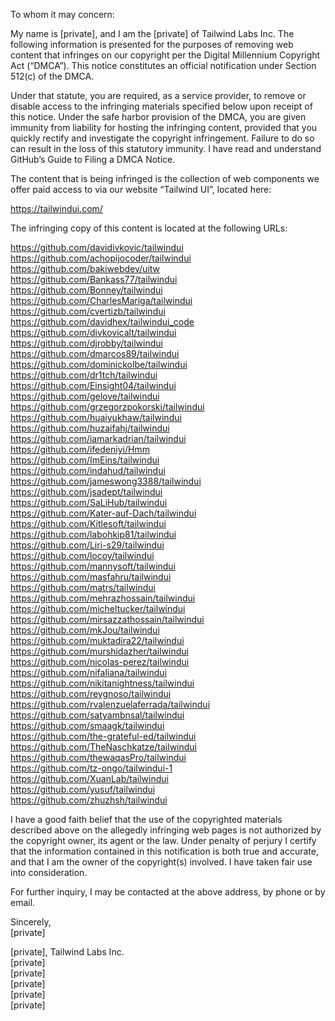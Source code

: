 
To whom it may concern:

My name is [private], and I am the [private] of Tailwind Labs Inc. The following information is presented for the purposes of removing web content that infringes on our copyright per the Digital Millennium Copyright Act (“DMCA”). This notice constitutes an official notification under Section 512(c) of the DMCA.

Under that statute, you are required, as a service provider, to remove or disable access to the infringing materials specified below upon receipt of this notice. Under the safe harbor provision of the DMCA, you are given immunity from liability for hosting the infringing content, provided that you quickly rectify and investigate the copyright infringement. Failure to do so can result in the loss of this statutory immunity.
I have read and understand GitHub’s Guide to Filing a DMCA Notice.

The content that is being infringed is the collection of web components we offer paid access to via our website “Tailwind UI”, located here:

https://tailwindui.com/

The infringing copy of this content is located at the following URLs:

https://github.com/davidivkovic/tailwindui  
https://github.com/achopijocoder/tailwindui  
https://github.com/bakiwebdev/uitw  
https://github.com/Bankass77/tailwindui  
https://github.com/Bonney/tailwindui  
https://github.com/CharlesMariga/tailwindui  
https://github.com/cvertizb/tailwindui  
https://github.com/davidhex/tailwindui_code  
https://github.com/divkovicalt/tailwindui  
https://github.com/djrobby/tailwindui  
https://github.com/dmarcos89/tailwindui  
https://github.com/dominickolbe/tailwindui  
https://github.com/dr1tch/tailwindui  
https://github.com/Einsight04/tailwindui  
https://github.com/gelove/tailwindui  
https://github.com/grzegorzpokorski/tailwindui  
https://github.com/huaiyukhaw/tailwindui  
https://github.com/huzaifahj/tailwindui  
https://github.com/iamarkadrian/tailwindui  
https://github.com/ifedeniyi/Hmm  
https://github.com/ImEins/tailwindui  
https://github.com/indahud/tailwindui  
https://github.com/jameswong3388/tailwindui  
https://github.com/jsadept/tailwindui  
https://github.com/SaLiHub/tailwindui  
https://github.com/Kater-auf-Dach/tailwindui  
https://github.com/Kitlesoft/tailwindui  
https://github.com/labohkip81/tailwindui  
https://github.com/Liri-s29/tailwindui  
https://github.com/locoy/tailwindui  
https://github.com/mannysoft/tailwindui  
https://github.com/masfahru/tailwindui  
https://github.com/matrs/tailwindui  
https://github.com/mehrazhossain/tailwindui  
https://github.com/micheltucker/tailwindui  
https://github.com/mirsazzathossain/tailwindui  
https://github.com/mkJou/tailwindui  
https://github.com/muktadira22/tailwindui  
https://github.com/murshidazher/tailwindui  
https://github.com/nicolas-perez/tailwindui  
https://github.com/nifaliana/tailwindui  
https://github.com/nikitanightness/tailwindui  
https://github.com/reygnoso/tailwindui  
https://github.com/rvalenzuelaferrada/tailwindui  
https://github.com/satyambnsal/tailwindui  
https://github.com/smaagk/tailwindui  
https://github.com/the-grateful-ed/tailwindui  
https://github.com/TheNaschkatze/tailwindui  
https://github.com/thewaqasPro/tailwindui  
https://github.com/tz-ongo/tailwindui-1  
https://github.com/XuanLab/tailwindui  
https://github.com/yusuf/tailwindui  
https://github.com/zhuzhsh/tailwindui  

I have a good faith belief that the use of the copyrighted materials described above on the allegedly infringing web pages is not authorized by the copyright owner, its agent or the law. Under penalty of perjury I certify that the information contained in this notification is both true and accurate, and that I am the owner of the copyright(s) involved. I have taken fair use into consideration.

For further inquiry, I may be contacted at the above address, by phone or by email.

Sincerely,  
[private]  

[private], Tailwind Labs Inc.  
[private]  
[private]  
[private]  
[private]  
[private]  
